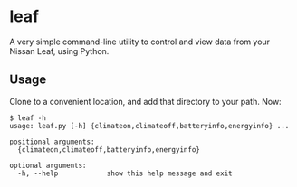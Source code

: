 # leaf
A very simple command-line utility to control and view data from your Nissan Leaf, using Python.

## Usage
Clone to a convenient location, and add that directory to your path. Now:
```
$ leaf -h
usage: leaf.py [-h] {climateon,climateoff,batteryinfo,energyinfo} ...

positional arguments:
  {climateon,climateoff,batteryinfo,energyinfo}

optional arguments:
  -h, --help            show this help message and exit
```
